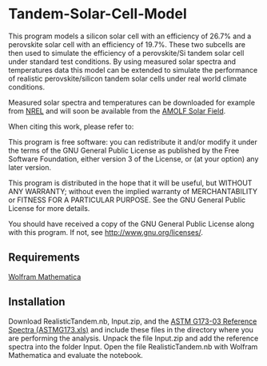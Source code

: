 # Tandem-Solar-Cell-Model

This program models a silicon solar cell with an efficiency of 26.7% and a perovskite solar cell with an efficiency of 19.7%. These two subcells are then used to simulate the efficiency of a perovskite/Si tandem solar cell under standard test conditions. By using measured solar spectra and temperatures data this model can be extended to simulate the performance of realistic perovskite/silicon tandem solar cells under real world climate conditions. 

Measured solar spectra and temperatures can be downloaded for example from [NREL](https://midcdmz.nrel.gov/apps/go2url.pl?site=BMS&page=spectra.pl?BMS) and will soon be available from the [AMOLF Solar Field](http://www.lmpv.nl/solar-field/).

When citing this work, please refer to:

This program is free software: you can redistribute it and/or modify it under the terms of the GNU General Public License as published by the Free Software Foundation, either version 3 of the License, or (at your option) any later version.

This program is distributed in the hope that it will be useful, but WITHOUT ANY WARRANTY; without even the implied warranty of MERCHANTABILITY or FITNESS FOR A PARTICULAR PURPOSE. See the GNU General Public License for more details.

You should have received a copy of the GNU General Public License along with this program. If not, see <http://www.gnu.org/licenses/>.

## Requirements

[Wolfram Mathematica](https://www.wolfram.com/mathematica/)

## Installation

Download RealisticTandem.nb, Input.zip, and the [ASTM G173-03 Reference Spectra (ASTMG173.xls)](http://rredc.nrel.gov/solar/spectra/am1.5/astmg173/astmg173.html) and include these files in the directory where you are performing the analysis. Unpack the file Input.zip and add the reference spectra into the folder Input. Open the file RealisticTandem.nb with Wolfram Mathematica and evaluate the notebook.
